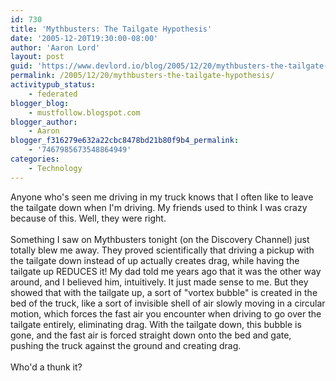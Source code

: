 ```yaml
---
id: 730
title: 'Mythbusters: The Tailgate Hypothesis'
date: '2005-12-20T19:30:00-08:00'
author: 'Aaron Lord'
layout: post
guid: 'https://www.devlord.io/blog/2005/12/20/mythbusters-the-tailgate-hypothesis/'
permalink: /2005/12/20/mythbusters-the-tailgate-hypothesis/
activitypub_status:
    - federated
blogger_blog:
    - mustfollow.blogspot.com
blogger_author:
    - Aaron
blogger_f316279e632a22cbc8478bd21b80f9b4_permalink:
    - '7467985673548864949'
categories:
    - Technology
---
```


Anyone who's seen me driving in my truck knows that I often like to leave the tailgate down when I'm driving.  My friends used to think I was crazy because of this.  Well, they were right.<br /><br />Something I saw on Mythbusters tonight (on the Discovery Channel) just totally blew me away.  They proved scientifically that driving a pickup with the tailgate down instead of up actually creates drag, while having the tailgate up REDUCES it!  My dad told me years ago that it was the other way around, and I believed him, intuitively.  It just made sense to me.  But they showed that with the tailgate up, a sort of "vortex bubble" is created in the bed of the truck, like a sort of invisible shell of air slowly moving in a circular motion, which forces the fast air you encounter when driving to go over the tailgate entirely, eliminating drag.  With the tailgate down, this bubble is gone, and the fast air is forced straight down onto the bed and gate, pushing the truck against the ground and creating drag.<br /><br />Who'd a thunk it?<div class="blogger-post-footer"><img width='1' height='1' src='' alt='' /></div>